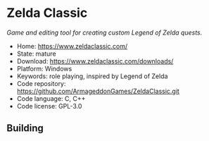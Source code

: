 # Zelda Classic

_Game and editing tool for creating custom Legend of Zelda quests._

- Home: https://www.zeldaclassic.com/
- State: mature
- Download: https://www.zeldaclassic.com/downloads/
- Platform: Windows
- Keywords: role playing, inspired by Legend of Zelda
- Code repository: https://github.com/ArmageddonGames/ZeldaClassic.git
- Code language: C, C++
- Code license: GPL-3.0

## Building

